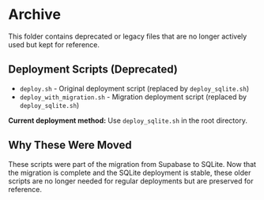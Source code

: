 # Archive

This folder contains deprecated or legacy files that are no longer actively used but kept for reference.

## Deployment Scripts (Deprecated)

- `deploy.sh` - Original deployment script (replaced by `deploy_sqlite.sh`)
- `deploy_with_migration.sh` - Migration deployment script (replaced by `deploy_sqlite.sh`)

**Current deployment method:** Use `deploy_sqlite.sh` in the root directory.

## Why These Were Moved

These scripts were part of the migration from Supabase to SQLite. Now that the migration is complete and the SQLite deployment is stable, these older scripts are no longer needed for regular deployments but are preserved for reference.
